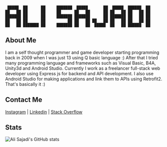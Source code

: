 ```
 █████  ██      ██     ███████  █████       ██  █████  ██████  ██ 
██   ██ ██      ██     ██      ██   ██      ██ ██   ██ ██   ██ ██ 
███████ ██      ██     ███████ ███████      ██ ███████ ██   ██ ██ 
██   ██ ██      ██          ██ ██   ██ ██   ██ ██   ██ ██   ██ ██ 
██   ██ ███████ ██     ███████ ██   ██  █████  ██   ██ ██████  ██ 
```
## About Me
I am a self thought programmer and game developer starting programming back in 2009 when I was just 13 using Q basic language :) After that I tried many programming language and frameworks such as Visual Basic, B4A, Unity3d and Android Studio. Currently I work as a freelancer full-stack web developer using Express js for backend and API development. I also use Android Studio for making applications and link them to APIs using Retrofit2. That's basically it :)

## Contact Me
[Instagram](https://instagram.com/unitycorn_ir) | [Linkedin](https://www.linkedin.com/in/asajadi84) | [Stack Overflow](https://stackoverflow.com/users/6306928/ali-sajadi)

## Stats
![Ali Sajadi's GitHub stats](https://github-readme-stats.vercel.app/api?username=asajadi84&show_icons=true)
